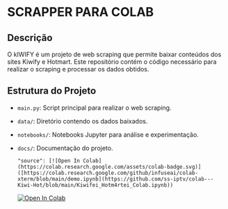 # SCRAPPER PARA COLAB

## Descrição
O kIWIFY é um projeto de web scraping que permite baixar conteúdos dos sites Kiwify e Hotmart. Este repositório contém o código necessário para realizar o scraping e processar os dados obtidos.

## Estrutura do Projeto
- `main.py`: Script principal para realizar o web scraping.
- `data/`: Diretório contendo os dados baixados.
- `notebooks/`: Notebooks Jupyter para análise e experimentação.
- `docs/`: Documentação do projeto.


      "source": [![Open In Colab](https://colab.research.google.com/assets/colab-badge.svg)]([https://colab.research.google.com/github/infuseai/colab-xterm/blob/main/demo.ipynb](https://github.com/ss-iptv/colab---Kiwi-Hot/blob/main/Kiwifei_Hotm4rtei_Colab.ipynb))

      
    [![Open In Colab](https://colab.research.google.com/assets/colab-badge.svg)]([https://colab.research.google.com/github/infuseai/colab-xterm/blob/main/demo.ipynb](https://github.com/ss-iptv/colab---Kiwi-Hot/blob/main/Kiwifei_Hotm4rtei_Colab.ipynb))


